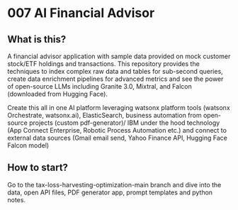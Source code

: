 # 007 AI Financial Advisor

## What is this?
A financial advisor application with sample data provided on mock customer stock/ETF holdings and transactions. This repository provides the techniques to index complex raw data and tables for sub-second queries, create data enrichment pipelines for advanced metrics and see the power of open-source LLMs including Granite 3.0, Mixtral, and Falcon (downloaded from Hugging Face).

Create this all in one AI platform leveraging watsonx platform tools (watsonx Orchestrate, watsonx.ai), ElasticSearch, business automation from open-source projects (custom pdf-generator)/ IBM under the hood technology (App Connect Enterprise, Robotic Process Automation etc.) and connect to external data sources (Gmail email send, Yahoo Finance API, Hugging Face Falcon model)

## How to start?
Go to the tax-loss-harvesting-optimization-main branch and dive into the data, open API files, PDF generator app, prompt templates and python notes.
